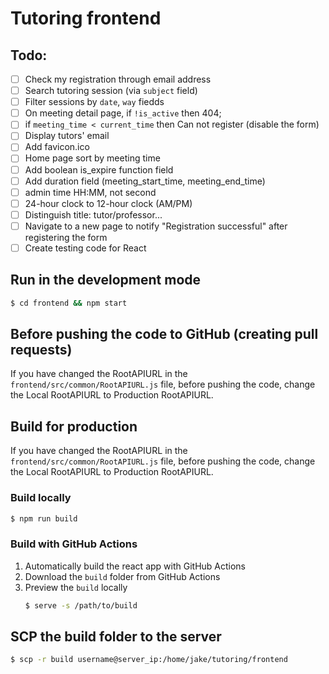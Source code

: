 # Tutoring frontend

## Todo:

- [ ] Check my registration through email address
- [ ] Search tutoring session (via `subject` field)
- [ ] Filter sessions by `date`, `way` fiedds
- [ ] On meeting detail page, if `!is_active` then 404;
- [ ] if `meeting_time < current_time` then Can not register (disable the form)
- [ ] Display tutors' email
- [ ] Add favicon.ico
- [ ] Home page sort by meeting time
- [ ] Add boolean is_expire function field
- [ ] Add duration field (meeting_start_time, meeting_end_time)
- [ ] admin time HH:MM, not second
- [ ] 24-hour clock to 12-hour clock (AM/PM)
- [ ] Distinguish title: tutor/professor...
- [ ] Navigate to a new page to notify "Registration successful" after registering the form
- [ ] Create testing code for React

## Run in the development mode

```bash
$ cd frontend && npm start
```

## Before pushing the code to GitHub (creating pull requests)

If you have changed the RootAPIURL in the `frontend/src/common/RootAPIURL.js` file,
before pushing the code, change the Local RootAPIURL to Production RootAPIURL.

## Build for production

If you have changed the RootAPIURL in the `frontend/src/common/RootAPIURL.js` file,
before pushing the code, change the Local RootAPIURL to Production RootAPIURL.

### Build locally
```bash
$ npm run build
```

### Build with GitHub Actions

1. Automatically build the react app with GitHub Actions
2. Download the `build` folder from GitHub Actions
3. Preview the `build` locally
   ```bash
   $ serve -s /path/to/build
   ```

## SCP the build folder to the server

```bash
$ scp -r build username@server_ip:/home/jake/tutoring/frontend
```
